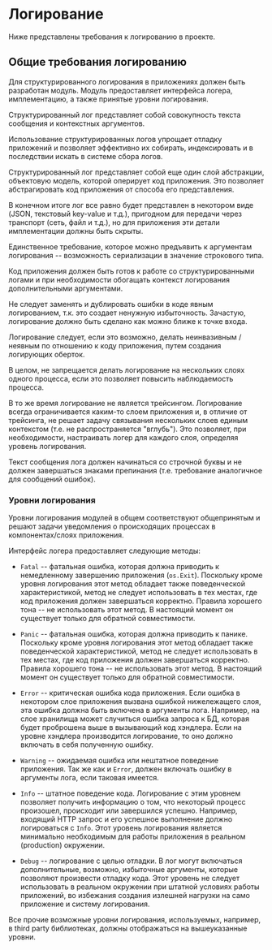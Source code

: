 # Логирование

Ниже представлены требования к логированию в проекте.

## Общие требования логированию

Для структурированного логирования в приложениях должен быть разработан модуль.
Модуль предоставляет интерфейса логера, имплементацию, а также принятые уровни логирования.

Структурированный лог представляет собой совокупность текста сообщения и контекстных аргументов.

Использование структурированных логов упрощает отладку приложений и позволяет эффективно их собирать, индексировать и в последствии искать в системе сбора логов.

Структурированный лог представляет собой еще один слой абстракции, объектовую модель, которой оперирует код приложения.
Это позволяет абстрагировать код приложения от способа его представления.

В конечном итоге лог все равно будет представлен в некотором виде (JSON, текстовый key-value и т.д.), пригодном для передачи через транспорт (сеть, файл и т.д.), но для приложения эти детали имплементации должны быть скрыты.

Единственное требование, которое можно предъявить к аргументам логирования -- возможность сериализации в значение строкового типа.

Код приложения должен быть готов к работе со структурированными логами и при необходимости обогащать контекст логирования дополнительными аргументами.

Не следует заменять и дублировать ошибки в коде явным логированием, т.к. это создает ненужную избыточность. Зачастую, логирование должно быть сделано как можно ближе к точке входа.

Логирование следует, если это возможно, делать неинвазивным / неявным по отношению к коду приложения, путем создания логирующих оберток.

В целом, не запрещается делать логирование на нескольких слоях одного процесса, если это позволяет повысить наблюдаемость процесса.

В то же время логирование не является трейсингом. Логирование всегда ограничивается каким-то слоем приложения и, в отличие от трейсинга, не решает задачу связывания нескольких слоев единым контекстом (т.е. не распространяется "вглубь").
Это позволяет, при необходимости, настраивать логер для каждого слоя, определяя уровень логирования.

Текст сообщения лога должен начинаться со строчной буквы и не должен завершаться знаками препинания (т.е. требование аналогичное для сообщений ошибок).

### Уровни логирования

Уровни логирования модулей в общем соответствуют общепринятым и решают задачи уведомления о происходящих процессах в компонентах/слоях приложения.

Интерфейс логера предоставляет следующие методы:

* `Fatal` -- фатальная ошибка, которая должна приводить к немедленному завершению приложения (`os.Exit`).
Поскольку кроме уровня логирования этот метод обладает также поведенческой характеристикой, метод не следует использовать в тех местах, где код приложения должен завершаться корректно.
Правила хорошего тона -- не использовать этот метод.
В настоящий момент он существует только для обратной совместимости.

* `Panic` -- фатальная ошибка, которая должна приводить к панике.
Поскольку кроме уровня логирования этот метод обладает также поведенческой характеристикой, метод не следует использовать в тех местах, где код приложения должен завершаться корректно.
Правила хорошего тона -- не использовать этот метод.
В настоящий момент он существует только для обратной совместимости.

* `Error` -- критическая ошибка кода приложения. Если ошибка в некотором слое приложения вызвана ошибкой нижележащего слоя, эта ошибка должна быть включена в аргументы лога.
Например, на слое хранилища может случиться ошибка запроса к БД, которая будет проброшена выше в вызывающий код хэндлера. Если на уровне хэндлера производится логирование, то оно должно включать в себя полученную ошибку.

* `Warning` -- ожидаемая ошибка или нештатное поведение приложения. Так же как и `Error`, должен включать ошибку в аргументы лога, если таковая имеется.

* `Info` -- штатное поведение кода. Логирование с этим уровнем позволяет получить информацию о том, что некоторый процесс произошел, происходит или завершился успешно.
Например, входящий HTTP запрос и его успешное выполнение должно логироваться с `Info`.
Этот уровень логирования является минимально необходимым для работы приложения в реальном (production) окружении.

* `Debug` -- логирование с целью отладки. В лог могут включаться дополнительные, возможно, избыточные аргументы, которые позволяют произвести отладку кода.
Этот уровень не следует использовать в реальном окружении при штатной условиях работы приложений, во избежания создания излешней нагрузки на само приложение и систему логирования.

Все прочие возможные уровни логирования, используемых, например, в third party библиотеках, должны отображаться на вышеуказанные уровни.
